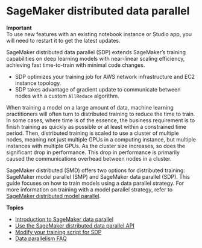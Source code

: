 # SageMaker distributed data parallel<a name="data-parallel"></a>

**Important**  
To use new features with an existing notebook instance or Studio app, you will need to restart it to get the latest updates\. 

 SageMaker distributed data parallel \(SDP\) extends SageMaker’s training capabilities on deep learning models with near\-linear scaling efficiency, achieving fast time\-to\-train with minimal code changes\. 
+  SDP optimizes your training job for AWS network infrastructure and EC2 instance topology\. 
+  SDP takes advantage of gradient update to communicate between nodes with a custom `AllReduce` algorithm\. 

 When training a model on a large amount of data, machine learning practitioners will often turn to distributed training to reduce the time to train\. In some cases, where time is of the essence, the business requirement is to finish training as quickly as possible or at least within a constrained time period\. Then, distributed training is scaled to use a cluster of multiple nodes, meaning not just multiple GPUs in a computing instance, but multiple instances with multiple GPUs\. As the cluster size increases, so does the significant drop in performance\. This drop in performance is primarily caused the communications overhead between nodes in a cluster\.  

 SageMaker distributed \(SMD\) offers two options for distributed training: SageMaker model parallel \(SMP\) and SageMaker data parallel \(SDP\)\. This guide focuses on how to train models using a data parallel strategy\. For more information on training with a model parallel strategy, refer to [SageMaker distributed model parallel](model-parallel.md)\. 

**Topics**
+ [Introduction to SageMaker data parallel](data-parallel-intro.md)
+ [Use the SageMaker distributed data parallel API](data-parallel-use-api.md)
+ [Modify your training script for SDP](data-parallel-modify-sdp.md)
+ [Data parallelism FAQ](data-parallel-faq.md)